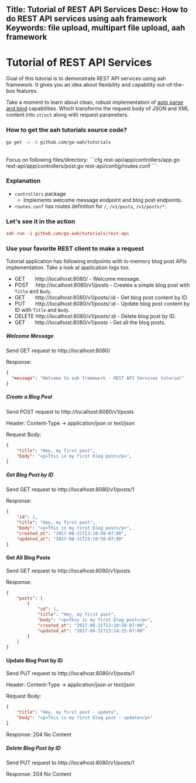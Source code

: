 Title: Tutorial of REST API Services
Desc: How to do REST API services using aah framework
Keywords: file upload, multipart file upload, aah framework
---
# Tutorial of REST API Services

Goal of this tutorial is to demonstrate REST API services using aah framework. It gives you an idea about flexibility and capability out-of-the-box features.

Take a moment to learn about clean, robust implementation of [auto parse and bind](/request-parameters-auto-bind.html) capabilities. Which transforms the request body of JSON and XML content into `struct` along with request parameters.

### How to get the aah tutorials source code?

```bash
go get -u -d github.com/go-aah/tutorials
```

<br>
Focus on following files/directory:
```cfg
  rest-api/app/controllers/app.go
  rest-api/app/controllers/post.go
  rest-api/config/routes.conf
```

### Explanation

  * `controllers` package
      - Implements welcome message endpoint and blog post endpoints.
  * `routes.conf` has routes definition for `/`, `/v1/posts`, `/v1/posts/*`.

### Let's see it in the action

```cfg
aah run -i github.com/go-aah/tutorials/rest-api
```

### Use your favorite REST client to make a request

Tutorial application has following endpoints with in-memory blog post APIs implementation. Take a look at application logs too.

  * GET&nbsp;&nbsp;&nbsp;&nbsp;&nbsp;&nbsp;&nbsp;http://localhost:8080/ - Welcome message.
  * POST&nbsp;&nbsp;&nbsp;&nbsp;&nbsp;http://localhost:8080/v1/posts - Creates a simple blog post with `Title` and `Body`.
  * GET&nbsp;&nbsp;&nbsp;&nbsp;&nbsp;&nbsp;&nbsp;http://localhost:8080/v1/posts/:id - Get blog post content by ID.
  * PUT&nbsp;&nbsp;&nbsp;&nbsp;&nbsp;&nbsp;&nbsp;http://localhost:8080/v1/posts/:id - Update blog post content by ID with `Title` and `Body`.
  * DELETE http://localhost:8080/v1/posts/:id - Delete blog post by ID.
  * GET&nbsp;&nbsp;&nbsp;&nbsp;&nbsp;&nbsp;&nbsp;http://localhost:8080/v1/posts - Get all the blog posts.

##### Welcome Message

Send GET request to http://localhost:8080/

Response:
```json
{
  "message": "Welcome to aah framework - REST API Services tutorial"
}
```

##### Create a Blog Post

Send POST request to http://localhost:8080/v1/posts

Header: Content-Type -> application/json or text/json

Request Body:
```json
{
    "title": "Hey, my first post",
    "body": "<p>This is my first blog post</p>",
}
```

##### Get Blog Post by ID

Send GET request to http://localhost:8080/v1/posts/1

Response:
```json
{
    "id": 1,
    "title": "Hey, my first post",
    "body": "<p>This is my first blog post</p>",
    "created_at": "2017-08-31T13:10:50-07:00",
    "updated_at": "2017-08-31T13:10:50-07:00"
}
```

#### Get All Blog Posts

Send GET request to http://localhost:8080/v1/posts

Response:
```json
{
    "posts": [
        {
            "id": 1,
            "title": "Hey, my first post",
            "body": "<p>This is my first blog post</p>",
            "created_at": "2017-08-31T13:10:50-07:00",
            "updated_at": "2017-08-31T13:14:15-07:00"
        }
    ]
}
```

#### Update Blog Post by ID

Send PUT request to http://localhost:8080/v1/posts/1

Header: Content-Type -> application/json or text/json

Request Body:
```json
{
    "title": "Hey, my first post - update",
    "body": "<p>This is my first blog post - update</p>"
}
```
Response: 204 No Content

##### Delete Blog Post by ID
Send PUT request to http://localhost:8080/v1/posts/1

Response: 204 No Content

<br><br>

